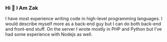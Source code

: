 ### Hi 👋 I Am Zak

I have most experience writing code in high-level programming languages. 
I would describe myself more as a back-end guy but I can do both back-end and front-end stuff.
On the server I wrote mostly in PHP and Python but I’ve had some experience with Nodejs as well.
            
